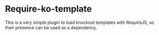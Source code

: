 Require-ko-template
===================

This is a very simple plugin to load knockout templates with RequireJS, so their presence can be used as a dependency.
